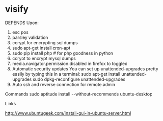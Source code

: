 # visify

DEPENDS Upon:
1. esc pos
2. parsley validation
3. ccrypt for encrypting sql dumps
4. sudo apt-get install cron-apt
5. sudo pip install php # for php goodness in python
6. ccryot to encrypt mysql dumps
7. media.navigator.permission.disabled in firefox to toggled
8. Automatic security updates
   You can set up unattended-upgrades pretty easily by typing this in a
   terminal:
	sudo apt-get install unattended-upgrades
	sudo dpkg-reconfigure unattended-upgrades
9. Auto ssh and reverse connection for remote admin


Commands
sudo aptitude install --without-recommends ubuntu-desktop

Links

http://www.ubuntugeek.com/install-gui-in-ubuntu-server.html


